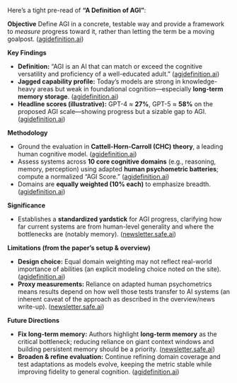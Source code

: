 Here’s a tight pre-read of **“A Definition of AGI”**:

**Objective**
Define AGI in a concrete, testable way and provide a framework to *measure* progress toward it, rather than letting the term be a moving goalpost. ([agidefinition.ai][1])

**Key Findings**

* **Definition:** “AGI is an AI that can match or exceed the cognitive versatility and proficiency of a well-educated adult.” ([agidefinition.ai][1])
* **Jagged capability profile:** Today’s models are strong in knowledge-heavy areas but weak in foundational cognition—especially **long-term memory storage**. ([agidefinition.ai][1])
* **Headline scores (illustrative):** GPT-4 ≈ **27%**, GPT-5 ≈ **58%** on the proposed AGI scale—showing progress but a sizable gap to AGI. ([agidefinition.ai][1])

**Methodology**

* Ground the evaluation in **Cattell-Horn-Carroll (CHC) theory**, a leading human cognitive model. ([agidefinition.ai][1])
* Assess systems across **10 core cognitive domains** (e.g., reasoning, memory, perception) using adapted **human psychometric batteries**; compute a normalized “AGI Score.” ([agidefinition.ai][1])
* Domains are **equally weighted (10% each)** to emphasize breadth. ([agidefinition.ai][1])

**Significance**

* Establishes a **standardized yardstick** for AGI progress, clarifying how far current systems are from human-level generality and where the bottlenecks are (notably memory). ([newsletter.safe.ai][2])

**Limitations (from the paper’s setup & overview)**

* **Design choice:** Equal domain weighting may not reflect real-world importance of abilities (an explicit modeling choice noted on the site). ([agidefinition.ai][1])
* **Proxy measurements:** Reliance on adapted human psychometrics means results depend on how well those tests transfer to AI systems (an inherent caveat of the approach as described in the overview/news write-up). ([newsletter.safe.ai][2])

**Future Directions**

* **Fix long-term memory:** Authors highlight **long-term memory** as the critical bottleneck; reducing reliance on giant context windows and building persistent memory should be a priority. ([newsletter.safe.ai][2])
* **Broaden & refine evaluation:** Continue refining domain coverage and test adaptations as models evolve, keeping the metric stable while improving fidelity to general cognition. ([agidefinition.ai][1])


[1]: https://www.agidefinition.ai/ "A Definition of AGI"
[2]: https://newsletter.safe.ai/p/ai-safety-newsletter-63-new-agi-definition?action=share&utm_content=share&utm_medium=email&utm_source=substack "AI Safety Newsletter #64: New AGI Definition and Senate Bill Would Establish Liability for AI Harms"

